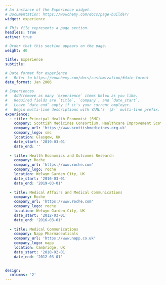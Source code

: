 ```yaml
---
# An instance of the Experience widget.
# Documentation: https://wowchemy.com/docs/page-builder/
widget: experience

# This file represents a page section.
headless: true
active: true

# Order that this section appears on the page.
weight: 40

title: Experience
subtitle:

# Date format for experience
#   Refer to https://wowchemy.com/docs/customization/#date-format
date_format: Jan 2006

# Experiences.
#   Add/remove as many `experience` items below as you like.
#   Required fields are `title`, `company`, and `date_start`.
#   Leave `date_end` empty if it's your current employer.
#   Begin multi-line descriptions with YAML's `|2-` multi-line prefix.
experience:
  - title: Principal Health Economist (SMC)
    company: Scottish Medicines Consortium, Healthcare Improvement Scotland
    company_url: 'https://www.scottishmedicines.org.uk'
    company_logo: smc
    location: Glasgow, UK
    date_start: '2019-03-01'
    date_end: ''
 
  - title: Health Economics and Outcomes Research
    company: Roche
    company_url: 'https://www.roche.com'
    company_logo: roche
    location: Welwyn Garden City, UK
    date_start: '2016-03-01'
    date_end: '2019-03-01'
    
  - title: Medical Affairs and Medical Communications
    company: Roche
    company_url: 'https://www.roche.com'
    company_logo: roche
    location: Welwyn Garden City, UK
    date_start: '2012-03-01'
    date_end: '2016-03-01'
    
  - title: Medical Communications
    company: Napp Pharmaceuticals
    company_url: 'https://www.napp.co.uk'
    company_logo: napp
    location: Cambridge, UK
    date_start: '2010-02-01'
    date_end: '2012-03-01'
  

design:
  columns: '2'
---
```

